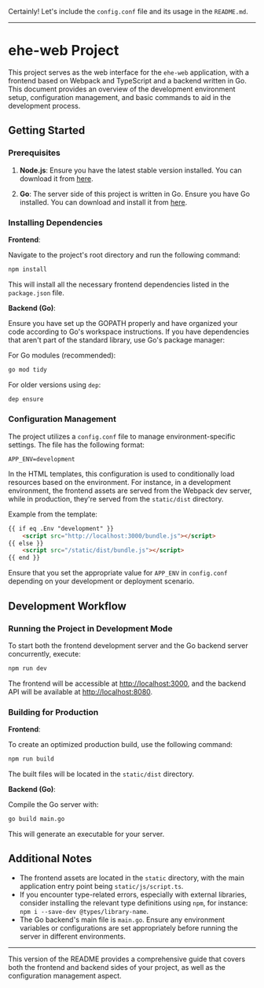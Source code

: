 Certainly! Let's include the `config.conf` file and its usage in the `README.md`.

---

# ehe-web Project

This project serves as the web interface for the `ehe-web` application, with a frontend based on Webpack and TypeScript and a backend written in Go. This document provides an overview of the development environment setup, configuration management, and basic commands to aid in the development process.

## Getting Started

### Prerequisites

1. **Node.js**: Ensure you have the latest stable version installed. You can download it from [here](https://nodejs.org/).

2. **Go**: The server side of this project is written in Go. Ensure you have Go installed. You can download and install it from [here](https://golang.org/dl/).

### Installing Dependencies

**Frontend**:

Navigate to the project's root directory and run the following command:

```bash
npm install
```

This will install all the necessary frontend dependencies listed in the `package.json` file.

**Backend (Go)**:

Ensure you have set up the GOPATH properly and have organized your code according to Go's workspace instructions. If you have dependencies that aren't part of the standard library, use Go's package manager:

For Go modules (recommended):

```bash
go mod tidy
```

For older versions using `dep`:

```bash
dep ensure
```

### Configuration Management

The project utilizes a `config.conf` file to manage environment-specific settings. The file has the following format:

```
APP_ENV=development
```

In the HTML templates, this configuration is used to conditionally load resources based on the environment. For instance, in a development environment, the frontend assets are served from the Webpack dev server, while in production, they're served from the `static/dist` directory.

Example from the template:

```html
{{ if eq .Env "development" }}
    <script src="http://localhost:3000/bundle.js"></script>
{{ else }}
    <script src="/static/dist/bundle.js"></script>
{{ end }}
```

Ensure that you set the appropriate value for `APP_ENV` in `config.conf` depending on your development or deployment scenario.

## Development Workflow

### Running the Project in Development Mode

To start both the frontend development server and the Go backend server concurrently, execute:

```bash
npm run dev
```

The frontend will be accessible at [http://localhost:3000](http://localhost:3000), and the backend API will be available at [http://localhost:8080](http://localhost:8080).

### Building for Production

**Frontend**:

To create an optimized production build, use the following command:

```bash
npm run build
```

The built files will be located in the `static/dist` directory.

**Backend (Go)**:

Compile the Go server with:

```bash
go build main.go
```

This will generate an executable for your server.

## Additional Notes

- The frontend assets are located in the `static` directory, with the main application entry point being `static/js/script.ts`.
- If you encounter type-related errors, especially with external libraries, consider installing the relevant type definitions using `npm`, for instance: `npm i --save-dev @types/library-name`.
- The Go backend's main file is `main.go`. Ensure any environment variables or configurations are set appropriately before running the server in different environments.

---

This version of the README provides a comprehensive guide that covers both the frontend and backend sides of your project, as well as the configuration management aspect.